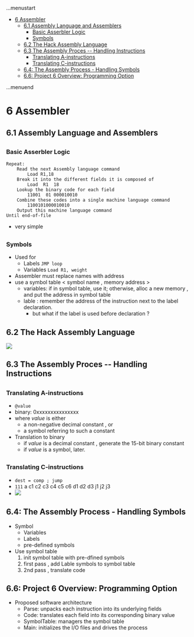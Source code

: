 ...menustart

- [6 Assembler](#fce483626a497324f611e4f2b5280580)
    - [6.1  Assembly Language and Assemblers](#675ad263deec8581de3c4355b16dc008)
        - [Basic Asserbler Logic](#1697b74ff75c9037295ea0360dab438e)
        - [Symbols](#5214a8a633c296d1d9d504fc54556692)
    - [6.2 The Hack Assembly Language](#a3705a0beeda458fbe09f9670a1240e9)
    - [6.3 The Assembly Proces -- Handling Instructions](#c399c1815d9e255c57e6c274579b8a20)
        - [Translating A-instructions](#a4915c54182d3d2de090f589e46eb63f)
        - [Translating C-instructions](#1d4a9403e40681b2681e88aee8685845)
    - [6.4: The Assembly Process - Handling Symbols](#ff03d198aff223f51c6fe6743fd2ff49)
    - [6.6: Project 6 Overview: Programming Option](#4c88a50b09faa4df288744256a85ae83)

...menuend


<h2 id="fce483626a497324f611e4f2b5280580"></h2>


# 6 Assembler

<h2 id="675ad263deec8581de3c4355b16dc008"></h2>


## 6.1  Assembly Language and Assemblers

<h2 id="1697b74ff75c9037295ea0360dab438e"></h2>


### Basic Asserbler Logic

```
Repeat:
    Read the next Assembly language command
        Load R1,18
    Break it into the different fields it is composed of
        Load  R1  18
    Lookup the binary code for each field
        11001  01 000010010
    Combine these codes into a single machine language command
        1100101000010010
    Output this machine language command
Until end-of-file
```

- very simple

<h2 id="5214a8a633c296d1d9d504fc54556692"></h2>


### Symbols

- Used for 
    - Labels  `JMP loop`
    - Variables   `Load R1, weight`
- Assembler must replace names with address 
- use a symbol table < symbol name , memory address >
    - variables:  if in symbol table, use it; otherwise, alloc a new memory , and put the address in symbol table 
    - lable : remember the address of the instruction next to the label declaration.
        - but what if the label is used before declaration ?


<h2 id="a3705a0beeda458fbe09f9670a1240e9"></h2>


## 6.2 The Hack Assembly Language 

![](../imgs/n2t_hack_assembler_symbols.png)

<h2 id="c399c1815d9e255c57e6c274579b8a20"></h2>


## 6.3 The Assembly Proces -- Handling Instructions 

<h2 id="a4915c54182d3d2de090f589e46eb63f"></h2>


### Translating A-instructions 

- `@value`
- binary: 0xxxxxxxxxxxxxxx 
- where *value* is either
    - a non-negative decimal constant , or 
    - a symbol referring to such a constant
- Translation to binary
    - if *value* is a decimal constant , generate the 15-bit binary constant
    - if *value* is a symbol, later.

<h2 id="1d4a9403e40681b2681e88aee8685845"></h2>


### Translating C-instructions 

- `dest = comp ; jump`
- `111` a c1 c2 c3 c4 c5 c6 d1 d2 d3 j1 j2 j3 
- ![](../imgs/n2t_c_instruction_again.png)


<h2 id="ff03d198aff223f51c6fe6743fd2ff49"></h2>


## 6.4: The Assembly Process - Handling Symbols

- Symbol
    - Variables
    - Labels
    - pre-defined symbols
- Use symbol table 
    1. init symbol table with pre-dfined symbols
    2. first pass ,  add Lable symbols to symbol table
    3. 2nd pass , translate code 


<h2 id="4c88a50b09faa4df288744256a85ae83"></h2>


## 6.6: Project 6 Overview: Programming Option

- Proposed software architecture
    - Parse: unpacks each instruction into its underlying fields
    - Code: translates each field into its corresponding binary value
    - SymbolTable: managers the symbol table
    - Main: initializes the I/O files and drives the process






